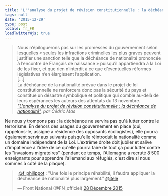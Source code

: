 ```yaml
---
title: 'L''analyse du projet de révision constitutionnelle : la déchéance de nationalité'
tags: null
date: '2015-12-29'
type: post
locale: fr_FR
loadTwitterWjs: true
---
```


> Nous n’épiloguerons pas sur les promesses du gouvernement selon lesquelles «&nbsp;seules les infractions criminelles les plus graves peuvent justifier une sanction telle que la déchéance de nationalité prononcée à l’encontre de Français de naissance&nbsp;» puisqu’il appartiendra à la Loi de les fixer, et que rien n’interdit à ce que d’éventuelles réformes législatives n’en élargissent l’application.  
> [...]  
> La déchéance de la nationalité prévue dans le projet de loi constitutionnelle ne renforcera donc pas la sécurité du pays et constitue un désastre symbolique et politique qui comble au-delà de leurs espérances les auteurs des attentats du 13 novembre.  
> <cite><a href="http://www.pauljorion.com/blog/2015/12/28/analyse-du-projet-de-loi-constitutionnelle-2-la-decheance-de-nationalite-par-cedric-mas/">"L'analyse du projet de révision constitutionnelle : la déchéance de nationalité"</a>, par Cédric Mas</cite>

Ne nous y trompons pas : la déchéance ne servira pas qu'à lutter contre le terrorisme. En dehors des usages du gouvernement en place (qui, rappelons-le, assigne à résidence des opposants écologistes), elle pourra également servir aux suivants puisqu'elle réintroduit la nationalité comme un domaine indépendant de la Loi. L'extrême droite doit jubiler et salive d'impatience à l'idée de ce qu'elle pourra faire de tout ça pour lutter contre les "invasions migratoires" (pendant ce temps, l'Allemagne a recruté 8 500 enseignants pour apprendre l'allemand aux réfugiés, c'est dire si nous sommes à côté de la plaque).

<blockquote class="twitter-tweet" lang="fr"><p lang="fr" dir="ltr">.<a href="https://twitter.com/f_philippot">@f_philippot</a> : &quot;Une fois le principe réhabilité, il faudra appliquer la déchéance de nationalité plus largement.&quot; <a href="https://twitter.com/itele">@itele</a></p>&mdash; Front National (@FN_officiel) <a href="https://twitter.com/FN_officiel/status/681377372977926144">28 Décembre 2015</a></blockquote>
